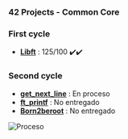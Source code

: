 ### 42 Projects - Common Core

### First cycle
- [**Libft**](https://github.com/mferest/Cursus42/tree/main/Cursus42-main/Cursus/circle-00/Libft) : 125/100 ✔️✔️

### Second cycle
- [**get_next_line**](https://github.com/mferest/Cursus42/tree/main/Cursus42-main/Cursus/circle-01/get_next_line) : En proceso
- [**ft_printf**](https://github.com/mferest/Cursus42/tree/main/Cursus/circle-01/ft_printf) : No entregado
- [**Born2beroot**](https://github.com/mferest/Cursus42/tree/main/Cursus/circle-00/Libft/Born2beroot) : No entregado
  
![Proceso](https://github.com/mferest/Cursus42/assets/139508718/5c3469bb-e8d8-4f01-baa4-4d282a625556)

